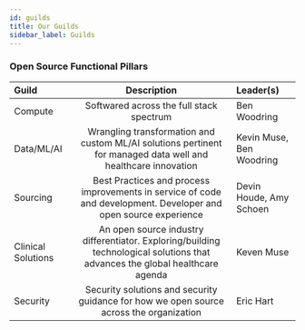 ```yaml
---
id: guilds
title: Our Guilds
sidebar_label: Guilds
---
```


### Open Source Functional Pillars

| Guild              |                                                          Description                                                          | Leader(s)                |
| :----------------- | :---------------------------------------------------------------------------------------------------------------------------: | :----------------------- |
| Compute            |                                           Softwared across the full stack spectrum                                            | Ben Woodring             |
| Data/ML/AI         |         Wrangling transformation and custom ML/AI solutions pertinent for managed data well and healthcare innovation         | Kevin Muse, Ben Woodring |
| Sourcing           |       Best Practices and process improvements in service of code and development. Developer and open source experience        | Devin Houde, Amy Schoen  |
| Clinical Solutions | An open source industry differentiator. Exploring/building technological solutions that advances the global healthcare agenda | Keven Muse               |
| Security           |                    Security solutions and security guidance for how we open source across the organization                    | Eric Hart  |
